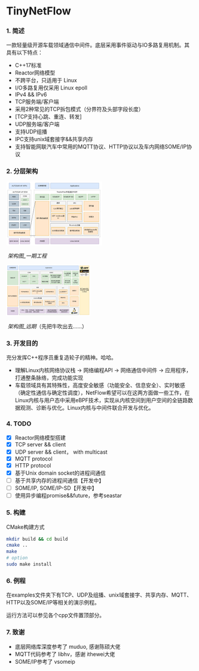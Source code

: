 # TinyNetFlow
### 1. 简述

一款轻量级开源车载领域通信中间件。底层采用事件驱动与IO多路复用机制。其具有以下特点：
- C++17标准
- Reactor网络模型
- 不跨平台，只适用于 Linux
- I/O多路复用仅采用 Linux epoll
- IPv4 && IPv6
- TCP服务端/客户端
- 采用2种常见的TCP拆包模式（分界符及头部字段长度）
- [TCP支持心跳、重连、转发]
- UDP服务端/客户端
- 支持UDP组播
- IPC支持unix域套接字&&共享内存
- 支持智能网联汽车中常用的MQTT协议、HTTP协议以及车内网络SOME/IP协议

### 2. 分层架构

<img src="./docs/images/架构图_1.png" style="zoom:25%;" />

​																				*架构图_一期工程*

<img src="./docs/images/架构图_2.png" style="zoom:22%;" />

​															*架构图_远期*（先把牛吹出去......）

### 3. 开发目的

充分发挥C++程序员重复造轮子的精神。哈哈。

- 理解Linux内核网络协议栈 -> 网络编程API -> 网络通信中间件 -> 应用程序， 打通整条脉络，完成功能实现
- 车载领域具有其特殊性，高度安全敏感（功能安全、信息安全）、实时敏感（确定性通信与确定性调度），NetFlow希望可以在这两方面做一些工作，在Linux内核与用户态中采用eBPF技术，实现从内核空间到用户空间的全链路数据观测、诊断与优化。Linux内核与中间件联合开发与优化。

### 4. TODO
- [x] Reactor网络模型搭建
- [x] TCP server && client
- [x] UDP server && client， with multicast
- [x] MQTT protocol
- [x] HTTP protocol
- [x] 基于Unix domain socket的进程间通信
- [ ] 基于共享内存的进程间通信【开发中】
- [ ] SOME/IP, SOME/IP-SD【开发中】
- [ ] 使用异步编程promise&&future，参考seastar

### 5. 构建

CMake构建方式

```bash
mkdir build && cd build
cmake ..
make
# option
sudo make install
```

### 6. 例程
在examples文件夹下有TCP、UDP及组播、unix域套接字、共享内存、MQTT、
HTTP以及SOME/IP等相关的演示例程。

运行方法可以参见各个cpp文件置顶部分。
### 7. 致谢
- 底层网络库深度参考了 muduo, 感谢陈硕大佬
- MQTT代码参考了 libhv，感谢 ithewei大佬
- SOME/IP参考了 vsomeip

